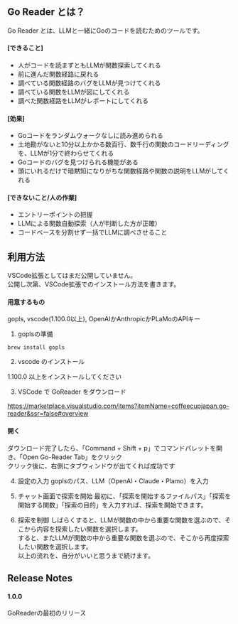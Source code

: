 ## Go Reader とは？
Go Reader とは、LLMと一緒にGoのコードを読むためのツールです。

#### [できること]
- 人がコードを読まずともLLMが関数探索してくれる
- 前に進んだ関数経路に戻れる
- 調べている関数経路のバグをLLMが見つけてくれる
- 調べている関数をLLMが図にしてくれる
- 調べた関数経路をLLMがレポートにしてくれる

#### [効果]
- Goコードをランダムウォークなしに読み進められる
- 土地勘がないと10分以上かかる数百行、数千行の関数のコードリーディングを、LLMが1分で終わらせてくれる
- Goコードのバグを見つけられる機能がある
- 頭にいれるだけで暗黙知になりがちな関数経路や関数の説明をLLMがしてくれる

#### [できないこと/人の作業]
- エントリーポイントの把握
- LLMによる関数自動探索（人が判断した方が正確）
- コードベースを分割せず一括でLLMに調べさせること

## 利用方法
VSCode拡張としてはまだ公開していません。  
公開し次第、VSCode拡張でのインストール方法を書きます。

#### 用意するもの
gopls, vscode(1.100.0以上), OpenAIかAnthropicかPLaMoのAPIキー

1. goplsの準備

```
brew install gopls
```

2. vscode のインストール

1.100.0 以上をインストールしてください

3. VSCode で GoReader をダウンロード

https://marketplace.visualstudio.com/items?itemName=coffeecupjapan.go-reader&ssr=false#overview

#### 開く
ダウンロード完了したら、「Command + Shift + p」でコマンドパレットを開き、「Open Go-Reader Tab」をクリック  
クリック後に、右側にタブウィンドウが出てくれば成功です

4. 設定の入力
goplsのパス、LLM（OpenAI・Claude・Plamo）を入力

5. チャット画面で探索を開始
最初に、「探索を開始するファイルパス」「探索を開始する関数」「探索の目的」を入力すれば、探索を開始できます。

6. 探索を制御
しばらくすると、LLMが関数の中から重要な関数を選ぶので、そこから内容を探索したい関数を選択します。  
すると、またLLMが関数の中から重要な関数を選ぶので、そこから再度探索したい関数を選択します。  
以上の流れを、自分がいいと思うまで続けます。

## Release Notes

#### 1.0.0

GoReaderの最初のリリース
